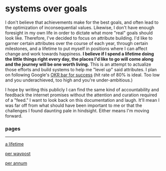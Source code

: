 # systems over goals

I don't believe that achievements make for the best goals, and often lead to the optimization of inconsequential values. Likewise, I don't have enough foresight in my own life in order to dictate what more "real" goals should look like. Therefore, I've decided to focus on attribute building. I'd like to garner certain attributes over the course of each year, through certain milestones, and a lifetime to put myself in positions where I can affect change and work towards happiness. **I believe if I spend a lifetime doing the little things right every day, the places I'd like to go will come along and the journey will be one worth living.** This is an attempt to actualize those efforts and build systems to help me "level up" said attributes. I plan on following Google's [OKR bar for success](https://medium.com/@ryanpurdy/googles-ork-objectives-and-key-results-framework-notes-%EF%B8%8F-8d549abcdb93) (hit rate of 80% is ideal. Too low and you underachieved, too high and you're under-ambitious.)

I hope by writing this publicly I can find the same kind of accountability and feedback the internet promises without the attention and curation required of a "feed." I want to look back on this documentation and laugh. It'll mean I was far off from what should have been important to me or that the challenges I found daunting pale in hindsight. Either means I'm moving forward.

### pages

---

[a lifetime](systems%20over%20goals%20529aeaf2447b40bdaa9d6904bdc6421e/a%20lifetime%20e09a91a6a9e646e0b2eeb1cb7431c1d6.md)

[per waypost](systems%20over%20goals%20529aeaf2447b40bdaa9d6904bdc6421e/per%20waypost%20e50c7a61af634676b68f846d836f144a.md)

[per annum](systems%20over%20goals%20529aeaf2447b40bdaa9d6904bdc6421e/per%20annum%20d0fb55b3ac194374ba46145648daa06e.md)
